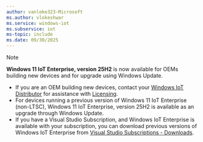 ```yaml
---
author: vanloke323-Microsoft
ms.author: vlokeshwar
ms.service: windows-iot
ms.subservice: iot
ms-topic: include
ms.date: 09/30/2025
---
```


> [!NOTE]
> **Windows 11 IoT Enterprise, version 25H2** is now available for OEMs building new devices and for upgrade using Windows Update.
>
> - If you are an OEM building new devices, contact your [Windows IoT Distributor](/windows/iot/iot-enterprise/windows-iot-distributors) for assistance with [Licensing](/windows/iot/iot-enterprise/commercialization/licensing).
> - For devices running a previous version of Windows 11 IoT Enterprise (non-LTSC), Windows 11 IoT Enterprise, version 25H2 is available as an upgrade through Windows Update.
> - If you have a Visual Studio Subscription, and Windows IoT Enterprise is available with your subscription, you can download previous versions of Windows IoT Enterprise from [Visual Studio Subscriptions - Downloads](https://my.visualstudio.com/Downloads?q=IoT%20Enterprise&pgroup=).
